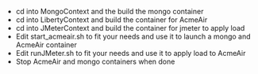 * cd into MongoContext and the build the mongo container
* cd into LibertyContext and build the container for AcmeAir
* cd into JMeterContext and build the container for jmeter to apply load
* Edit start_acmeair.sh to fit your needs and use it to launch a mongo and AcmeAir container
* Edit runJMeter.sh to fit your needs and use it to apply load to AcmeAir
* Stop AcmeAir and mongo containers when done 

